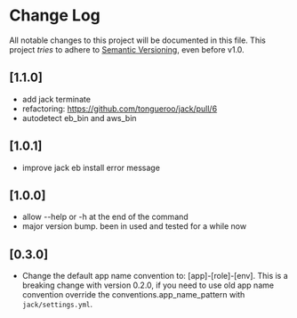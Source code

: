 # Change Log

All notable changes to this project will be documented in this file.
This project *tries* to adhere to [Semantic Versioning](http://semver.org/), even before v1.0.

## [1.1.0]
- add jack terminate
- refactoring: https://github.com/tongueroo/jack/pull/6
- autodetect eb_bin and aws_bin

## [1.0.1]
- improve jack eb install error message

## [1.0.0]
- allow --help or -h at the end of the command
- major version bump. been in used and tested for a while now

## [0.3.0]

- Change the default app name convention to: [app]-[role]-[env].  This is a breaking change with version 0.2.0, if you need to use old app name convention override the conventions.app_name_pattern with `jack/settings.yml`.
